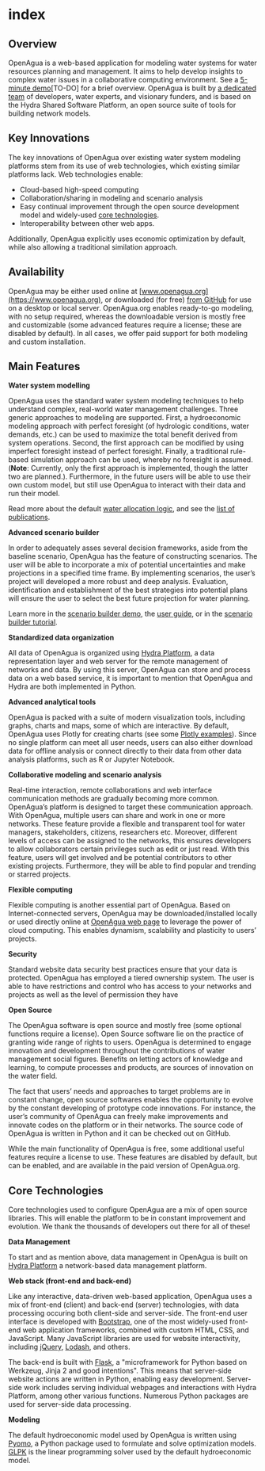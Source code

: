# index

## Overview

OpenAgua is a web-based application for modeling water systems for water resources planning and management. It aims to help develop insights to complex water issues in a collaborative computing environment. See a [5-minute demo](https://github.com/openagua/openagua-documentation/tree/f19ba5dcd6e831142525f48888c806f2925f6afe/docs/demos/README.md#tutorial1)\[TO-DO\] for a brief overview. OpenAgua is built by [a dedicated team](https://github.com/openagua/openagua-documentation/tree/f19ba5dcd6e831142525f48888c806f2925f6afe/docs/the-team/README.md) of developers, water experts, and visionary funders, and is based on the Hydra Shared Software Platform, an open source suite of tools for building network models.

## Key Innovations

The key innovations of OpenAgua over existing water system modeling platforms stem from its use of web technologies, which existing similar platforms lack. Web technologies enable:

* Cloud-based high-speed computing
* Collaboration/sharing in modeling and scenario analysis
* Easy continual improvement through the open source development model and widely-used [core technologies](index.md#core-technologies).
* Interoperability between other web apps.

Additionally, OpenAgua explicitly uses economic optimization by default, while also allowing a traditional similation approach.

## Availability

OpenAgua may be either used online at [www.openagua.org](https://www.openagua.org), or downloaded \(for free\) [from GitHub](https://github.com/OpenAgua/OpenAgua) for use on a desktop or local server. OpenAgua.org enables ready-to-go modeling, with no setup required, whereas the downloadable version is mostly free and customizable \(some advanced features require a license; these are disabled by default\). In all cases, we offer paid support for both modeling and custom installation.

## Main Features

**Water system modelling**

OpenAgua uses the standard water system modeling techniques to help understand complex, real-world water management challenges. Three generic approaches to modeling are supported. First, a hydroeconomic modeling approach with perfect foresight \(of hydrologic conditions, water demands, etc.\) can be used to maximize the total benefit derived from system operations. Second, the first approach can be modified by using imperfect foresight instead of perfect foresight. Finally, a traditional rule-based simulation approach can be used, whereby no foresight is assumed. \(**Note**: Currently, only the first approach is implemented, though the latter two are planned.\). Furthermore, in the future users will be able to use their own custom model, but still use OpenAgua to interact with their data and run their model.

Read more about the default [water allocation logic](https://github.com/openagua/openagua-documentation/tree/f19ba5dcd6e831142525f48888c806f2925f6afe/docs/user-guide/water-allocation-logic/README.md), and see the [list of publications](https://github.com/openagua/openagua-documentation/tree/f19ba5dcd6e831142525f48888c806f2925f6afe/docs/publications/README.md).

**Advanced scenario builder**

In order to adequately asses several decision frameworks, aside from the baseline scenario, OpenAgua has the feature of constructing scenarios. The user will be able to incorporate a mix of potential uncertainties and make projections in a specified time frame. By implementing scenarios, the user’s project will developed a more robust and deep analysis. Evaluation, identification and establishment of the best strategies into potential plans will ensure the user to select the best future projection for water planning.

Learn more in the [scenario builder demo](https://github.com/openagua/openagua-documentation/tree/f19ba5dcd6e831142525f48888c806f2925f6afe/docs/demos/README.md#scenarios), the [user guide](https://github.com/openagua/openagua-documentation/tree/f19ba5dcd6e831142525f48888c806f2925f6afe/docs/user-guide/creating-scenarios/README.md), or in the [scenario builder tutorial](https://github.com/openagua/openagua-documentation/tree/f19ba5dcd6e831142525f48888c806f2925f6afe/docs/tutorials/creating-scenarios/README.md).

**Standardized data organization**

All data of OpenAgua is organized using [Hydra Platform](http://hydraplatform.org), a data representation layer and web server for the remote management of networks and data. By using this server, OpenAgua can store and process data on a web based service, it is important to mention that OpenAgua and Hydra are both implemented in Python.

**Advanced analytical tools**

OpenAgua is packed with a suite of modern visualization tools, including graphs, charts and maps, some of which are interactive. By default, OpenAgua uses Plotly for creating charts \(see some [Plotly examples](https://plot.ly/javascript/#basic-charts)\). Since no single platform can meet all user needs, users can also either download data for offline analysis or connect directly to their data from other data analysis platforms, such as R or Jupyter Notebook.

**Collaborative modeling and scenario analysis**

Real-time interaction, remote collaborations and web interface communication methods are gradually becoming more common. OpenAgua’s platform is designed to target these communication approach. With OpenAgua, multiple users can share and work in one or more networks. These feature provide a flexible and transparent tool for water managers, stakeholders, citizens, researchers etc. Moreover, different levels of access can be assigned to the networks, this ensures developers to allow collaborators certain privileges such as edit or just read. With this feature, users will get involved and be potential contributors to other existing projects. Furthermore, they will be able to find popular and trending or starred projects.

**Flexible computing**

Flexible computing is another essential part of OpenAgua. Based on Internet-connected servers, OpenAgua may be downloaded/installed locally or used directly online at [OpenAgua web page](https://github.com/openagua/openagua-documentation/tree/f19ba5dcd6e831142525f48888c806f2925f6afe/docs/www.openagua.org) to leverage the power of cloud computing. This enables dynamism, scalability and plasticity to users’ projects.

**Security**

Standard website data security best practices ensure that your data is protected. OpenAgua has employed a tiered ownership system. The user is able to have restrictions and control who has access to your networks and projects as well as the level of permission they have

**Open Source**

The OpenAgua software is open source and mostly free \(some optional functions require a license\). Open Source software lie on the practice of granting wide range of rights to users. OpenAgua is determined to engage innovation and development throughout the contributions of water management social figures. Benefits on letting actors of knowledge and learning, to compute processes and products, are sources of innovation on the water field.

The fact that users’ needs and approaches to target problems are in constant change, open source softwares enables the opportunity to evolve by the constant developing of prototype code innovations. For instance, the user’s community of OpenAgua can freely make improvements and innovate codes on the platform or in their networks. The source code of OpenAgua is written in Python and it can be checked out on GitHub.

While the main functionality of OpenAgua is free, some additional useful features require a license to use. These features are disabled by default, but can be enabled, and are available in the paid version of OpenAgua.org.

## Core Technologies

Core technologies used to configure OpenAgua are a mix of open source libraries. This will enable the platform to be in constant improvement and evolution. We thank the thousands of developers out there for all of these!

**Data Management**

To start and as mention above, data management in OpenAgua is built on [Hydra Platform](http://hydraplatform.org) a network-based data management platform.

**Web stack \(front-end and back-end\)**

Like any interactive, data-driven web-based application, OpenAgua uses a mix of front-end \(client\) and back-end \(server\) technologies, with data processing occuring both client-side and server-side. The front-end user interface is developed with [Bootstrap](http://getbootstrap.com), one of the most widely-used front-end web application frameworks, combined with custom HTML, CSS, and JavaScript. Many JavaScript libraries are used for website interactivity, including [jQuery](https://jquery.com/), [Lodash](https://lodash.com/), and others.

The back-end is built with [Flask](http://flask.pocoo.org), a "microframework for Python based on Werkzeug, Jinja 2 and good intentions". This means that server-side website actions are written in Python, enabling easy development. Server-side work includes serving individual webpages and interactions with Hydra Platform, among other various functions. Numerous Python packages are used for server-side data processing.

**Modeling**

The default hydroeconomic model used by OpenAgua is written using [Pyomo](http://www.pyomo.org), a Python package used to formulate and solve optimization models. [GLPK](https://www.gnu.org/software/glpk/) is the linear programming solver used by the default hydroeconomic model.

